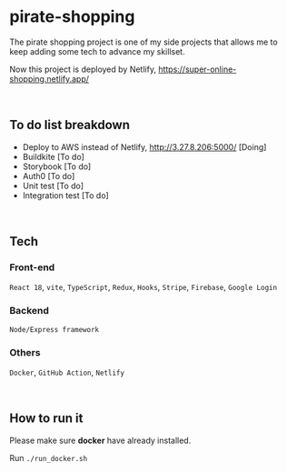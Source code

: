 # pirate-shopping

The pirate shopping project is one of my side projects that allows me to keep adding some tech to advance my skillset.

Now this project is deployed by Netlify, https://super-online-shopping.netlify.app/

<br/>

## To do list breakdown
- Deploy to AWS instead of Netlify, http://3.27.8.206:5000/  [Doing]
- Buildkite [To do]
- Storybook [To do]
- Auth0  [To do]
- Unit test [To do]
- Integration test [To do]



<br/>

## Tech
### Front-end
`React 18`, `vite`, `TypeScript`, `Redux`, `Hooks`, `Stripe`, `Firebase`, `Google Login`

### Backend
`Node/Express framework`

### Others
`Docker`, `GitHub Action`, `Netlify`

<br/>

## How to run it
Please make sure **docker** have already installed.

Run `./run_docker.sh`
